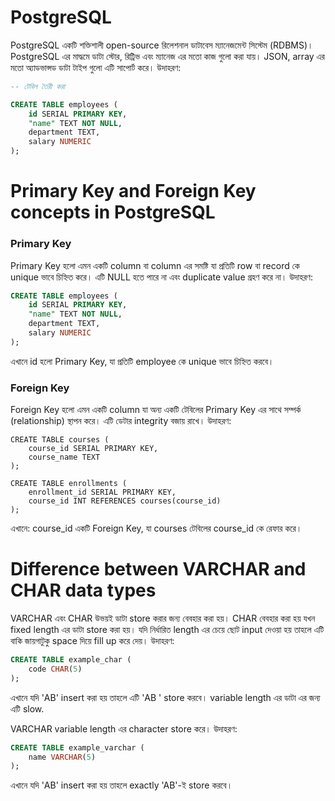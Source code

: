 # PostgreSQL

PostgreSQL একটি শক্তিশালী open-source রিলেশনাল ডাটাবেস ম্যানেজমেন্ট সিস্টেম (RDBMS)। PostgreSQL এর মাদ্ধমে ডাটা স্টোর, রিট্রিভ এবং ম্যানেজ এর মতো কাজ গুলো করা যায়। JSON, array এর মতো অ্যাডভান্সড ডাটা টাইপ গুলো এটি সাপোর্ট করে। উদাহরণ:

```sql
-- টেবিল তৈরী করা

CREATE TABLE employees (
    id SERIAL PRIMARY KEY,
    "name" TEXT NOT NULL,
    department TEXT,
    salary NUMERIC
);
```

# Primary Key and Foreign Key concepts in PostgreSQL

### Primary Key

Primary Key হলো এমন একটি column বা column এর সমষ্টি যা প্রতিটি row বা record কে unique ভাবে চিহ্নিত করে। এটি NULL হতে পারে না এবং duplicate value গ্রহণ করে না। উদাহরণ:

```sql
CREATE TABLE employees (
    id SERIAL PRIMARY KEY,
    "name" TEXT NOT NULL,
    department TEXT,
    salary NUMERIC
);
```

এখানে id হলো Primary Key, যা প্রতিটি employee কে unique ভাবে চিহ্নিত করবে।

### Foreign Key

Foreign Key হলো এমন একটি column যা অন্য একটি টেবিলের Primary Key এর সাথে সম্পর্ক (relationship) স্থাপন করে। এটি ডেটার integrity বজায় রাখে। উদাহরণ:

```
CREATE TABLE courses (
    course_id SERIAL PRIMARY KEY,
    course_name TEXT
);

CREATE TABLE enrollments (
    enrollment_id SERIAL PRIMARY KEY,
    course_id INT REFERENCES courses(course_id)
);
```

এখানে:
course_id একটি Foreign Key, যা courses টেবিলের course_id কে রেফার করে।

# Difference between VARCHAR and CHAR data types

VARCHAR এবং CHAR উভয়ই ডাটা store করার জন্য বেবহার করা হয়। CHAR বেবহার করা হয় যখন fixed length এর ডাটা store করা হয়। যদি নির্ধারিত length এর চেয়ে ছোট input দেওয়া হয় তাহলে এটি বাকি জায়গাটুকু space দিয়ে fill up করে দেয়। উদাহরণ:

```sql
CREATE TABLE example_char (
    code CHAR(5)
);
```

এখানে যদি 'AB' insert করা হয় তাহলে এটি 'AB ' store করবে। variable length এর ডাটা এর জন্য এটি slow.

VARCHAR variable length এর character store করে। উদাহরণ:

```sql
CREATE TABLE example_varchar (
    name VARCHAR(5)
);
```

এখানে যদি 'AB' insert করা হয় তাহলে exactly 'AB'-ই store করবে।
